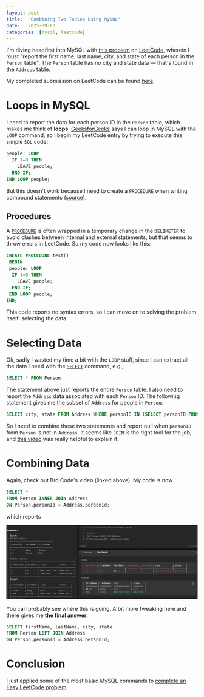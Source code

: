 ```yaml
---
layout: post
title:  "Combining Two Tables Using MySQL"
date:   2025-09-03
categories: [mysql, leetcode]
---
```

I'm diving headfirst into MySQL with [this problem](https://leetcode.com/problems/combine-two-tables/description/) on [LeetCode](https://leetcode.com/u/rdesporte/), wherein I must "report the first name, last name, city, and state of each person in the `Person` table". The `Person` table has no city and state data &mdash; that's found in the `Address` table.

My completed submission on LeetCode can be found [here](https://leetcode.com/problems/combine-two-tables/submissions/1758801509/).

# Loops in MySQL
I need to report the data for each person ID in the `Person` table, which makes me think of **loops**. [GeeksforGeeks](https://www.geeksforgeeks.org/sql/loops-in-mysql/) says I can loop in MySQL with the `LOOP` command, so I begin my LeetCode entry by trying to execute this simple `SQL` code:

```sql
people: LOOP
  IF 1=0 THEN
    LEAVE people;
  END IF;
END LOOP people;
```

But this doesn't work because I need to create a `PROCEDURE` when writing compound statements ([source](https://dev.mysql.com/doc/refman/8.4/en/begin-end.html)).

## Procedures
A [`PROCEDURE`](https://dev.mysql.com/doc/refman/8.4/en/create-procedure.html) is often wrapped in a temporary change in the `DELIMETER` to avoid clashes between internal and external statements, but that seems to throw errors in LeetCode. So my code now looks like this:

```sql
CREATE PROCEDURE test()
 BEGIN
 people: LOOP
  IF 1=0 THEN
    LEAVE people;
  END IF;
 END LOOP people;
END;
```
This code reports no syntax errors, so I can move on to solving the problem itself: selecting the data.

# Selecting Data
Ok, sadly I wasted my time a bit with the `LOOP` stuff, since I can extract all the data I need with the [`SELECT`](https://dev.mysql.com/doc/refman/8.4/en/select.html) command, e.g.,

```sql
SELECT * FROM Person
```

The statement above just reports the entire `Person` table. I also need to report the `Address` data associated with each `Person` ID. The following statement gives me the subset of `Address` for people in `Person`:

```sql
SELECT city, state FROM Address WHERE personID IN (SELECT personID FROM Person);
```

So I need to combine these two statements and report null when `personID` from `Person` is not in `Address`. It seems like `JOIN` is the right tool for the job, and [this video](https://www.youtube.com/watch?v=G3lJAxg1cy8) was really helpful to explain it.

# Combining Data
Again, check out Bro Code's video (linked above). My code is now

```sql
SELECT *
FROM Person INNER JOIN Address
ON Person.personId = Address.personId;
```
which reports

![First submission](/assets/img/leetcode_combine_two_tables_first_submission.png)

You can probably see where this is going. A bit more tweaking here and there gives me **the final answer**:

```sql
SELECT firstName, lastName, city, state
FROM Person LEFT JOIN Address
ON Person.personId = Address.personId;
```

# Conclusion
I just applied some of the most basic MySQL commands to [complete an Easy LeetCode problem](https://leetcode.com/problems/combine-two-tables/submissions/1758801509/).

